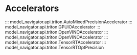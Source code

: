 <!--
Copyright (c) 2021-2023, NVIDIA CORPORATION. All rights reserved.

Licensed under the Apache License, Version 2.0 (the "License");
you may not use this file except in compliance with the License.
You may obtain a copy of the License at

    http://www.apache.org/licenses/LICENSE-2.0

Unless required by applicable law or agreed to in writing, software
distributed under the License is distributed on an "AS IS" BASIS,
WITHOUT WARRANTIES OR CONDITIONS OF ANY KIND, either express or implied.
See the License for the specific language governing permissions and
limitations under the License.
-->
# Accelerators

::: model_navigator.api.triton.AutoMixedPrecisionAccelerator
::: model_navigator.api.triton.GPUIOAccelerator
::: model_navigator.api.triton.OpenVINOAccelerator
::: model_navigator.api.triton.OpenVINOAccelerator
::: model_navigator.api.triton.TensorRTAccelerator
::: model_navigator.api.triton.TensorRTOptPrecision

